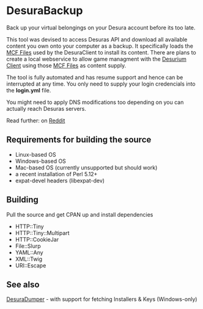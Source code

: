 # DesuraBackup
Back up your virtual belongings on your Desura account before its too late. 

This tool was devised to access Desuras API and download all available content you own onto your computer as a backup. It specifically loads the [MCF Files] used by the DesuraClient to install its content. There are plans to create a local webservice to allow game managment with the [Desurium Client] using those [MCF Files] as content supply.

The tool is fully automated and has resume support and hence can be interrupted at any time. You only need to supply your login credencials into the **login.yml** file.

You might need to apply DNS modifications too depending on you can actually reach Desuras servers.

Read further: on [Reddit]

## Requirements for building the source
* Linux-based OS
* Windows-based OS
* Mac-based OS (currently unsupported but should work)
* a recent installation of Perl 5.12+
* expat-devel headers (libexpat-dev)

## Building
Pull the source and get CPAN up and install dependencies

* HTTP::Tiny
* HTTP::Tiny::Multipart
* HTTP::CookieJar
* File::Slurp
* YAML::Any
* XML::Twig
* URI::Escape

## See also
[DesuraDumper] - with support for fetching Installers & Keys (Windows-only)

[DesuraDumper]: https://github.com/GMMan/DesuraDump
[Reddit]: https://www.reddit.com/r/GameDealsMeta/comments/4bksoi/emergency_desura_collection_dumper_update/
[MCF Files]: https://github.com/desura/desura-app/wiki/MCFFileFormat
[Desurium Client]: https://github.com/desura/desura-app
